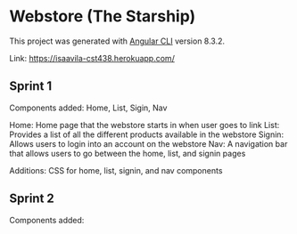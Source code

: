 # Webstore (The Starship)

This project was generated with [Angular CLI](https://github.com/angular/angular-cli) version 8.3.2.

Link: https://isaavila-cst438.herokuapp.com/ 

## Sprint 1

Components added: Home, List, Sigin, Nav

Home: Home page that the webstore starts in when user goes to link 
List: Provides a list of all the different products available in the webstore
Signin: Allows users to login into an account on the webstore
Nav: A navigation bar that allows users to go between the home, list, and signin pages

Additions: CSS for home, list, signin, and nav components

## Sprint 2

Components added: 


